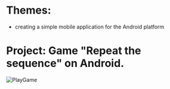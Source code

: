 # Themes:
- creating a simple mobile application for the Android platform

# Project: Game "Repeat the sequence" on Android.

![PlayGame](gif\play.gif)